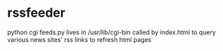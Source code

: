 # rssfeeder
python cgi
  feeds.py lives in /usr/lib/cgi-bin called by index.html to query various news sites' rss links to refresh html pages
